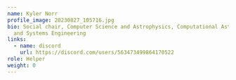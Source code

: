 ```yaml
---
name: Kyler Norr
profile_image: 20230827_105716.jpg
bio: Social chair, Computer Science and Astrophysics, Computational Astrophysics
  and Systems Engineering
links:
  - name: discord
    url: https://discord.com/users/563473499864170522
role: Helper
weight: 0
---
```

